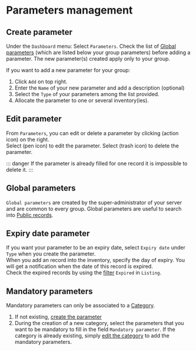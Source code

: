# Parameters management

## Create parameter
Under the `Dashboard` menu:
Select  `Parameters`.
Check the list of [Global parameters](/laboratory-information-management-system/super-administration-parameters.html#global-parameters) (which are listed below your group parameters) before adding a parameter. The new parameter(s) created apply only to your group.  

If you want to add a new parameter for your group:
1. Click `Add` on top right.  
2. Enter the `Name` of your new parameter and add a description (optional)
3. Select the `Type` of your parameters among the list provided.
4. Allocate the parameter to one or several inventory(ies).

## Edit parameter
From `Parameters`, you can edit or delete a parameter by clicking (action icon) on the right.  
Select (pen icon) to edit the parameter. Select (trash icon) to delete the parameter. 

::: danger
If the parameter is already filled for one record it is impossible to delete it.
:::

## Global parameters
`Global parameters` are created by the super-administrator of your server and are common to every group. Global parameters are useful to search into [Public records](/laboratory-information-management-system/search-record.html#search-into-public-records). 

## Expiry date parameter
If you want your parameter to be an expiry date, select `Expiry date` under `Type` when you create the parameter.  
When you add an record into the inventory, specify the day of expiry. You will get a notification when the date of this record is expired.  
Check the expired records by using the [filter](/laboratory-information-management-system/search-record.html#filters) `Expired` in `Listing`.

## Mandatory parameters
Mandatory parameters can only be associated to a [Category](/laboratory-information-management-system/dashboard-categories.html#create-category). 
1. If not existing, [create the parameter](/laboratory-information-management-system/dashboard-parameters.html#create-parameter)
2. During the creation of a new category, select the parameters that you want to be mandatory to fill in the field `Mandatory parameter`. If the category is already existing, simply [edit the category](/laboratory-information-management-system/dashboard-categories.html#edit-category) to add the mandatory parameters.
